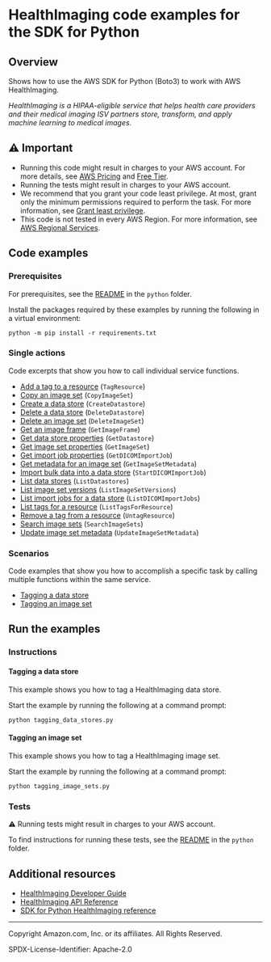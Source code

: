 # HealthImaging code examples for the SDK for Python

## Overview

Shows how to use the AWS SDK for Python (Boto3) to work with AWS HealthImaging.

<!--custom.overview.start-->
<!--custom.overview.end-->

_HealthImaging is a HIPAA-eligible service that helps health care providers and their medical imaging ISV partners store, transform, and apply machine learning to medical images._

## ⚠ Important

* Running this code might result in charges to your AWS account. For more details, see [AWS Pricing](https://aws.amazon.com/pricing/) and [Free Tier](https://aws.amazon.com/free/).
* Running the tests might result in charges to your AWS account.
* We recommend that you grant your code least privilege. At most, grant only the minimum permissions required to perform the task. For more information, see [Grant least privilege](https://docs.aws.amazon.com/IAM/latest/UserGuide/best-practices.html#grant-least-privilege).
* This code is not tested in every AWS Region. For more information, see [AWS Regional Services](https://aws.amazon.com/about-aws/global-infrastructure/regional-product-services).

<!--custom.important.start-->
<!--custom.important.end-->

## Code examples

### Prerequisites

For prerequisites, see the [README](../../README.md#Prerequisites) in the `python` folder.

Install the packages required by these examples by running the following in a virtual environment:

```
python -m pip install -r requirements.txt
```

<!--custom.prerequisites.start-->
<!--custom.prerequisites.end-->

### Single actions

Code excerpts that show you how to call individual service functions.

- [Add a tag to a resource](medical_imaging_basics.py#L491) (`TagResource`)
- [Copy an image set](medical_imaging_basics.py#L415) (`CopyImageSet`)
- [Create a data store](medical_imaging_basics.py#L31) (`CreateDatastore`)
- [Delete a data store](medical_imaging_basics.py#L104) (`DeleteDatastore`)
- [Delete an image set](medical_imaging_basics.py#L466) (`DeleteImageSet`)
- [Get an image frame](medical_imaging_basics.py#L318) (`GetImageFrame`)
- [Get data store properties](medical_imaging_basics.py#L54) (`GetDatastore`)
- [Get image set properties](medical_imaging_basics.py#L241) (`GetImageSet`)
- [Get import job properties](medical_imaging_basics.py#L158) (`GetDICOMImportJob`)
- [Get metadata for an image set](medical_imaging_basics.py#L274) (`GetImageSetMetadata`)
- [Import bulk data into a data store](medical_imaging_basics.py#L124) (`StartDICOMImportJob`)
- [List data stores](medical_imaging_basics.py#L79) (`ListDatastores`)
- [List image set versions](medical_imaging_basics.py#L350) (`ListImageSetVersions`)
- [List import jobs for a data store](medical_imaging_basics.py#L183) (`ListDICOMImportJobs`)
- [List tags for a resource](medical_imaging_basics.py#L533) (`ListTagsForResource`)
- [Remove a tag from a resource](medical_imaging_basics.py#L511) (`UntagResource`)
- [Search image sets](medical_imaging_basics.py#L211) (`SearchImageSets`)
- [Update image set metadata](medical_imaging_basics.py#L381) (`UpdateImageSetMetadata`)

### Scenarios

Code examples that show you how to accomplish a specific task by calling multiple
functions within the same service.

- [Tagging a data store](tagging_data_stores.py)
- [Tagging an image set](tagging_image_sets.py)


<!--custom.examples.start-->
<!--custom.examples.end-->

## Run the examples

### Instructions


<!--custom.instructions.start-->
<!--custom.instructions.end-->



#### Tagging a data store

This example shows you how to tag a HealthImaging data store.


<!--custom.scenario_prereqs.medical-imaging_Scenario_TaggingDataStores.start-->
<!--custom.scenario_prereqs.medical-imaging_Scenario_TaggingDataStores.end-->

Start the example by running the following at a command prompt:

```
python tagging_data_stores.py
```


<!--custom.scenarios.medical-imaging_Scenario_TaggingDataStores.start-->
<!--custom.scenarios.medical-imaging_Scenario_TaggingDataStores.end-->

#### Tagging an image set

This example shows you how to tag a HealthImaging image set.


<!--custom.scenario_prereqs.medical-imaging_Scenario_TaggingImageSets.start-->
<!--custom.scenario_prereqs.medical-imaging_Scenario_TaggingImageSets.end-->

Start the example by running the following at a command prompt:

```
python tagging_image_sets.py
```


<!--custom.scenarios.medical-imaging_Scenario_TaggingImageSets.start-->
<!--custom.scenarios.medical-imaging_Scenario_TaggingImageSets.end-->

### Tests

⚠ Running tests might result in charges to your AWS account.


To find instructions for running these tests, see the [README](../../README.md#Tests)
in the `python` folder.



<!--custom.tests.start-->
<!--custom.tests.end-->

## Additional resources

- [HealthImaging Developer Guide](https://docs.aws.amazon.com/healthimaging/latest/devguide/what-is.html)
- [HealthImaging API Reference](https://docs.aws.amazon.com/healthimaging/latest/APIReference/Welcome.html)
- [SDK for Python HealthImaging reference](https://boto3.amazonaws.com/v1/documentation/api/latest/reference/services/medical-imaging.html)

<!--custom.resources.start-->
<!--custom.resources.end-->

---

Copyright Amazon.com, Inc. or its affiliates. All Rights Reserved.

SPDX-License-Identifier: Apache-2.0
